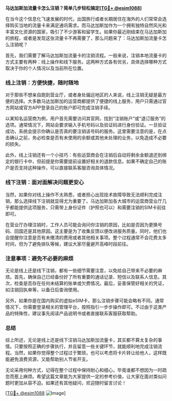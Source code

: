 **马达加斯加流量卡怎么注销？简单几步轻松搞定[[TG💪+ @esim1088](https://t.me/s/esim1088)]**

在当今这个信息化飞速发展的时代，出国旅行或者长期居住在海外的人们常常会选择购买当地的流量卡来满足通讯需求。而马达加斯加作为一个拥有独特自然风光和丰富文化资源的国家，吸引了不少游客和留学生。如果你最近刚结束在马达加斯加的旅程，或者是发现这张流量卡不再需要了，那么问题来了：马达加斯加流量卡怎么注销呢？

首先，我们需要了解马达加斯加流量卡的注销流程。一般来说，注销本地流量卡的方式主要有两种：线上操作和线下服务。这两种方式各有优劣，具体选择哪种方式取决于你的个人情况以及当前所在位置。

### 线上注销：方便快捷，随时随地

对于那些不想亲自跑到营业厅，或者身处偏远地区的人来说，线上注销无疑是最方便的选择。大多数马达加斯加的运营商都提供了便捷的线上服务，用户只需通过官方网站或官方APP登录自己的账户即可完成注销手续。

以某知名运营商为例，用户首先需要访问其官网，找到“注销账户”或“退订服务”的选项。通常情况下，网站会要求输入手机号码以及验证码进行身份验证。一旦验证成功，系统会提示你确认是否真的要注销该号码的服务。这里需要注意的是，在点击确认之前，务必检查是否有未使用的余额或其他未处理的业务，以免造成不必要的损失。

此外，线上注销还有一个小技巧：有些运营商会在注销后自动将剩余金额退还到绑定的银行卡中，但前提是你需要提前设置好相关的退款信息。如果不确定自己的账户是否支持这种操作，可以直接联系客服咨询具体情况。

### 线下注销：面对面解决问题更安心

当然，如果你对线上操作不太熟悉，或者担心出现技术故障导致无法顺利完成注销，那么选择线下注销就显得尤为重要了。马达加斯加各大城市的运营商营业厅几乎都能提供这项服务，只需带上身份证件（护照也可以）和需要注销的SIM卡前往即可。

在营业厅办理注销时，工作人员可能会询问你注销的原因，比如是否因为更换号码、回国还是其他原因。这主要是为了收集反馈以便改进服务质量。同时，他们也会提醒你注意是否有未缴清的费用或者其他相关事项。整个过程通常不会花费太多时间，但为了避免排队等候，建议大家尽量避开高峰时段前往。

### 注意事项：避免不必要的麻烦

无论是线上还是线下注销，都有一些细节需要注意，以免给自己带来不必要的麻烦。首先，确保自己已经备份好了所有重要的通话记录、短信以及联系人信息。其次，检查是否存在任何未结算的账单或欠费情况。最后，妥善保管好相关的凭证，如注销回执单等，以备日后查询使用。

另外，如果你是在国内购买的虚拟eSIM卡，那么注销步骤可能会略有不同。通常情况下，你需要登录相关的管理平台，按照指引一步步操作即可。不过由于这类产品的特殊性，建议事先阅读产品说明书或者直接联系客服获取帮助。

### 总结

综上所述，无论是线上还是线下注销马达加斯加流量卡，其实都不算太复杂的事情。只要按照正确的步骤执行，并且留意一些关键环节，就能顺利地完成注销流程。当然，如果你觉得整个过程过于繁琐，也可以考虑将卡片转让给他人，这样既能避免浪费资源，又能帮助别人节省开支。

无论采用何种方式，记得在整个过程中保持耐心和细心，毕竟谁都不想因为一时疏忽而惹上麻烦。希望这篇文章能为大家提供一定的参考价值，让大家在面对类似问题时更加从容不迫。如果还有其他疑问，欢迎随时留言讨论！

[[TG💪+ @esim1088](https://t.me/s/esim1088) ![Image](https://i.postimg.cc/4NQfJmqS/Snipaste-2025-05-13-00-14-12.png)]